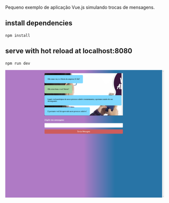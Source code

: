 Pequeno exemplo de aplicação Vue.js simulando trocas de mensagens.

## install dependencies
    npm install

## serve with hot reload at localhost:8080
    npm run dev

![alt text][logo]

[logo]: https://github.com/leandrobeandrade/chat-app/blob/master/print_chat-app.png
